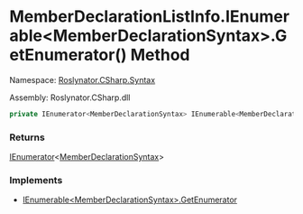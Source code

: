 # MemberDeclarationListInfo\.IEnumerable\<MemberDeclarationSyntax>\.GetEnumerator\(\) Method

Namespace: [Roslynator.CSharp.Syntax](../../README.md)

Assembly: Roslynator\.CSharp\.dll

```csharp
private IEnumerator<MemberDeclarationSyntax> IEnumerable<MemberDeclarationSyntax>.GetEnumerator()
```

### Returns

[IEnumerator](https://docs.microsoft.com/en-us/dotnet/api/system.collections.generic.ienumerator-1)\<[MemberDeclarationSyntax](https://docs.microsoft.com/en-us/dotnet/api/microsoft.codeanalysis.csharp.syntax.memberdeclarationsyntax)>

### Implements

* [IEnumerable\<MemberDeclarationSyntax>.GetEnumerator](https://docs.microsoft.com/en-us/dotnet/api/system.collections.generic.ienumerable-1.getenumerator)

